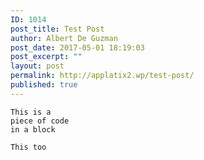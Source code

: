 ```yaml
---
ID: 1014
post_title: Test Post
author: Albert De Guzman
post_date: 2017-05-01 18:19:03
post_excerpt: ""
layout: post
permalink: http://applatix2.wp/test-post/
published: true
---
```

<pre><code>This is a 
piece of code 
in a block
</code></pre>

<pre><code>This too
</code></pre>